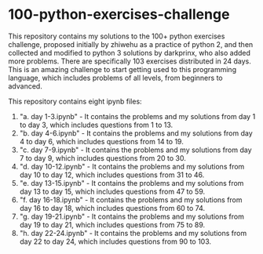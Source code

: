 # 100-python-exercises-challenge

This repository contains my solutions to the 100+ python exercises challenge, proposed initially by zhiwehu as a practice of python 2, and then collected and modified to python 3 solutions by darkprinx, who also added more problems. There are specifically 103 exercises distributed in 24 days. This is an amazing challenge to start getting used to this programming language, which includes problems of all levels, from beginners to advanced. 

This repository contains eight ipynb files:

1. "a. day 1-3.ipynb" - It contains the problems and my solutions from day 1 to day 3, which includes questions from 1 to 13.
2. "b. day 4-6.ipynb" - It contains the problems and my solutions from day 4 to day 6, which includes questions from 14 to 19.
3. "c. day 7-9.ipynb" - It contains the problems and my solutions from day 7 to day 9, which includes questions from 20 to 30.
4. "d. day 10-12.ipynb" - It contains the problems and my solutions from day 10 to day 12, which includes questions from 31 to 46.
5. "e. day 13-15.ipynb" - It contains the problems and my solutions from day 13 to day 15, which includes questions from 47 to 59.
6. "f. day 16-18.ipynb" - It contains the problems and my solutions from day 16 to day 18, which includes questions from 60 to 74.
7. "g. day 19-21.ipynb" - It contains the problems and my solutions from day 19 to day 21, which includes questions from 75 to 89.
8. "h. day 22-24.ipynb" - It contains the problems and my solutions from day 22 to day 24, which includes questions from 90 to 103.
